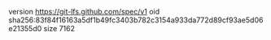 version https://git-lfs.github.com/spec/v1
oid sha256:83f84f16163a5df1b49fc3403b782c3154a933da772d89cf93ae5d06e21355d0
size 7162
